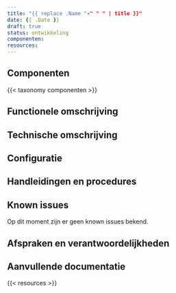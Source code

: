 ```yaml
---
title: "{{ replace .Name "-" " " | title }}"
date: {{ .Date }}
draft: true
status: ontwikkeling
componenten:
resources:
---
```


<!-- Voeg een overzichtsafbeelding blokschema op basis van mermaid toe -->

## Componenten

{{< taxonomy componenten >}}
<!-- Shortcode verzinnen voor opsomming componenten -->

## Functionele omschrijving

<!-- Voeg hier functionele omschrijving van de interactive toe -->

<!-- Voeg indien beschikbaar een tijd-volgorde-toestands diagram toe -->

## Technische omschrijving

<!-- Voeg hier een blokschema op basis van mermaid toe -->

<!-- Voeg indien beschikbaar op basis van mermaid toe -->

## Configuratie

<!-- Voeg hier een overzicht van handmatig ingestelde parameters toe -->

<!-- Voeg hier een verwijzing naar de configuratie in Ansible toe -->

## Handleidingen en procedures

<!-- Voeg hier verwijzingen naar gebruikers- en beheerdershandleidingen en
procedures toe -->

## Known issues

<!-- Voeg hier known issues toe -->

Op dit moment zijn er geen known issues bekend.

## Afspraken en verantwoordelijkheden

<!-- Voeg hier een overzicht van verantwoordelijken en afspraken omtrent de
eenheid toe -->

## Aanvullende documentatie

{{< resources >}}
